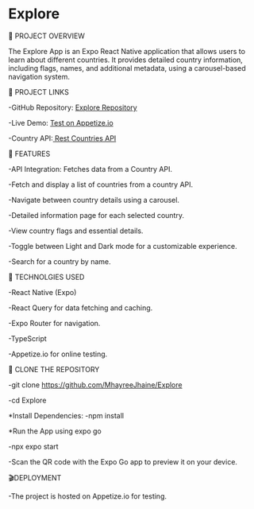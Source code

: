 # Explore

📌 PROJECT OVERVIEW

The Explore App is an Expo React Native application that allows users to learn about different countries.
It provides detailed country information, including flags, names, and additional metadata, using a carousel-based navigation system.

🔗 PROJECT LINKS

-GitHub Repository: [ Explore Repository](https://github.com/MhayreeJhaine/Explore)

-Live Demo: [ Test on Appetize.io](https://appetize.io/app/b_rjiuvulluyzkuvgjyicmixi4vm)

-Country API:[ Rest Countries API](https://restcountries.com/v3.1/all)

🚀 FEATURES

-API Integration: Fetches data from a Country API.

-Fetch and display a list of countries from a country API.

-Navigate between country details using a carousel.

-Detailed information page for each selected country.

-View country flags and essential details.

-Toggle between Light and Dark mode for a customizable experience.

-Search for a country by name.

🔌 TECHNOLGIES USED

-React Native (Expo)

-React Query for data fetching and caching.

-Expo Router for navigation.

-TypeScript

-Appetize.io for online testing.

📝 CLONE THE REPOSITORY

-git clone https://github.com/MhayreeJhaine/Explore

-cd Explore

\*Install Dependencies:
-npm install

\*Run the App using expo go

-npx expo start

-Scan the QR code with the Expo Go app to preview it on your device.

🎬DEPLOYMENT

-The project is hosted on Appetize.io for testing.
